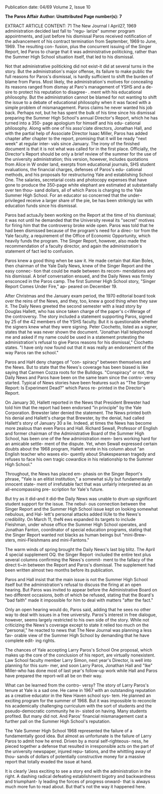 Publication date: 04/69
Volume 2, Issue 10

**The Paros Affair**
**Author: Unattributed**
**Page number(s): 7**

EXTRACT ARTICLE CONTENT:
71 The New Journal I April27, 1969 
administration decided last fall to "regu-
larize" summer program appointments, 
and just before his dismissal Paros received 
notification of the advancement of his 
contract termination from September, 
1969 to June, 1969. The resulting con-
fusion, plus the concurrent issuing of the 
Singer Report, led Paros to charge that it 
was administrative politicking, rather than 
the Summer High School situation itself, 
that led to his dismissal. 

Not that administrative politicking did 
not exist-it did at several turns in the story. 
But the administration's major offense, its 
failure to make public the full reasons for 
Paros's dismissal, is hardly sufficient to 
shift the burden of blame from Paros. Most 
likely, the administration's motives for 
concealing its reasons ranged from dismay 
at Paro's management of YSHS and a de-
sire to protect his reputation to disagree- . 
ment with his educational philosophy. But 
the administration cannot be blamed for 
not wanting to shift the issue to a debate of 
educational philosophy when it was faced 
with a simple problem of mismanagement. 
Paros claims he never wanted his job back. 
Perhaps not, but he has spent the bulk of 
his time since his dismissal preparing the 
Summer High School's annual Director's 
Report, which he has turned into a 350-
page apologium for himself and his edu-
cational philosophy. Along with one of his 
asso'ciate directors, Jonathan Hall, and 
with the partial help of Associate Director 
Isaac Miller, Paros has added chapter after 
chapter to the report, promising that it 
will be ready "next week" at regular inter-
vals since January. The irony of the 
finished document is that it is not what was 
called for in the first place. Officially, the 
Director's Report should be only a brief 
review of the summer for the use of the 
university administration; this version, 
however, includes quotations from Alice 
in W onder land, exerpts from educational 
journals, SHS student evaluations, the 
financial charges, defenses of Paros's edu-
cational methods, and his proposals for 
restructuring Yale and establishing 
School One. The salaries, secretarial costs 
and photocopy expenses that have gone to 
produce the 350-page white elephant are 
estimated at substantially over ten thou-
sand dollars, all of which Paros is charging 
to the Yale Summer High School. For an 
educator so concerned that the under-
privileged receive a larger share of the pie, 
be has been strikingly lax with education 
funds since his dismissal. 

Paros bad actuaJly been working on the 
Report at the time of his dismissal; it was 
not until he demanded that the University 
reveal its "secret" motives for firing him 
that the controversy broke wide open. 
Paros was told that he had been dismissed 
because of the program's need for a direc-
tor from the Yale faculty, a requirement 
of the Office of Economic Opportunity, 
which heavily funds the program. The 
Singer Report, however, also made the 
recommendation of a faculty director, 
and again the administration's statement 
of fact led to confusion. 

Paros knew a good thing when be saw 
it. He made certain that Alan Boles, then 
chairman of the Yale Daily News, knew 
of the Singer Report and the easy connec-
tion that could be made between its recom-
mendations and his dismissal. A brief 
conversation ensued, and the Daily News 
was firmly ensconced in the Paros camp. 
The first Summer High School story, 
"Singer Report Comes Under Fire," ap-
peared on December 19. 

After Christmas and the January exam 
period, the 1970 editorial board took over 
the reins of the News, and they, too, knew 
a good thing when they saw it. The Daily 
News greeted the second semester with a 
lead story by Douglas Hallett, who has 
since taken charge of the paper's c<Werage 
of the controversy. The story included a 
statement supporting Paros, signed by 25 
of the 42 members of the YSHS faculty. 
But it is questionable whether the signers 
knew what they were signing. Peter 
Ciochetto, listed as a signer, states that 
he was never shown the document. 
"Jonathan Hall telephoned me and asked 
if my name could be used in a statement 
protesting the administration's refusal to 
give Paros reasons for his dismissal," 
Ciochetto states. "I have only now found 
out that it was really an endorsement of 
the way Paros ran the school." 

Paros and HaH deny charges of "con-
spiracy" between themselves and the 
News. But to state that the News's coverage 
has been biased is like saying that Carmen 
Cozza roots for the Bulldogs. "Conspiracy" 
or not, the Daily News and Paros have 
been on the same team since the contro-
versy started. Typical of News stories have 
been features such as "The Singer Report: 
Is Experiment Dead?" which Paros re-
printed in the Director's Report. 

On January 30, Hallett reported in the 
News that President Brewster had told him 
that the report had been endorsed "in 
principle" by the Yale Corporation. 
Brewster later denied the statement. The 
News printed both his denial and Hallett's 
charge that Brewster, by the denial, had 
called Hallett's story of January 30 a lie. 
Indeed, at times the News has become 
more zealous than even Paros and Hall. 
Richard Sewall, Professor of English and 
former chairman of the Administrative 
Board of the Summer High School, has 
been one of the few administration mem-
bers working hard for an amicable settle-
ment of the dispute. Yet, when Sewall 
expressed certain doubts about the 1968 
program, Hallett wrote in his column 
about "an English teacher who waxes elo-
quently about Shakespearean tragedy and 
refuses to face his own tragic cowardice 
in his relationship to the Summer High 
School." 

Throughout, the News has placed em-
phasis on the Singer Report's phrase, 
"Yale is an elitist institution," a somewhat 
siJly but fundamentally innocent state-
ment of irrefutable fact that was unfairly 
interpreted as an all-encompassing pre-
scription for Yale's future. 

But try as it did-and it did-the Daily 
News was unable to drum up significant 
student support for the issue. The nebul-
ous connection between the Singer Report 
and the Summer High School issue kept 
on looking somewhat nebulous, and Hal-
lett's personal attacks added liUle to the 
News's credibility. On March 11, theN ews 
expanded its targets to include Fleishman, 
under whose office the Summer High 
School operates, and Jonathan Fanton, 
coordinator of special education programs, 
stating that the Singer Report wanted not 
blacks as human beings but "mini-Brew-
sters, mini-Fleishmans and mini-Fantons." 

The warm winds of spring brought the 
Daily News's last big blitz. The April 4 
special supplement OQ. the Singer Report 
·included the entire text plus several 
columns confirming the News's commit-
ment to the fallacy of the direct ti~in 
between the Report and Paros's dismissal. 
The supplement had been written almost 
two months before its publication. 

Paros and Hall insist that the main issue 
is not the Summer High School itself but 
the administration's refusal to discuss the 
firing at an open hearing. But Paros was 
invited to appear before the Administrative 
Board on two different occasions, both of 
which be refused, stating that the Board's 
"bad faith" made it impossible for him to 
deal with matters "after the fact." 

Only an open hearing would do, Paros 
said, adding that he sees no other way to 
deal with issues in a free university. Paros's 
interest in free dialogue, however, seems 
largely restricted to his own side of the 
story. While not criticizing the News's 
coverage except to state it relied too much 
on the "personal," he reacted to news that 
The New Journal was planning a less fav-
orable view of the Summer High School 
by demanding that he have complete edit-
ing rights. 

The chances of Yale accepting Larry 
Paros's School One proposal, which makes 
up the core of the conclusion of his report, 
are virtually nonexistent. Law School 
faculty member Larry Simon, next year's 
Director, is well into planning for this sum-
mer, and soon Larry Paros, Jonathan Hall 
and "Ike" Miller-who has done most of 
last year's follow-up work while Hall and 
Paros have prepared the report-will all 
be on their way. 

What can be learned from the contro-
versy? The story of Larry Paros's tenure 
at Yale is a sad one. He came in 1967 with 
an outstanding reputation as a creative 
educator in the New Haven school sys-
tem. He planned an exciting program for 
the summer of 1968. But it was impossible 
to reconcile his academically challenging 
curriculum with the sort of students and 
the pseudo-democratic community he in-
sisted on having. Many students profited. 
But many did not. And Paros' financial 
mismanagement cast a further pall on the 
Summer High School's reputation. 

The Yale Summer High School 1968 
represented the failure of a fundamentally 
good idea. But almost as unfortunate is the 
failure of Larry Paros to admit how he 
erred. Driven by a moral self-righteous-
ness, he pieced together a defense that 
resulted in irresponsible acts on the part 
of the university newspaper, injured repu-
tations, and the whittling away of thou-
sands of dollars of potentially constructive 
money for a massive report that totally 
evaded the issue at hand. 

It is clearly 'Jess exciting to see a story 
end with the administration in the right. 
A dashing radical defeating establishment 
bigotry and backwardness and triumphant-
ly leading the forces of progress onward-
that is always much more fun to read 
about. But that's not the way it happened 
here.